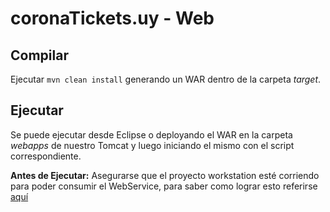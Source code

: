 # coronaTickets.uy - Web

## Compilar

Ejecutar `mvn clean install` generando un WAR dentro de la carpeta *target*.

## Ejecutar

Se puede ejecutar desde Eclipse o deployando el WAR en la carpeta *webapps* de nuestro Tomcat y luego iniciando el mismo con el script correspondiente.

**Antes de Ejecutar:** Asegurarse que el proyecto workstation esté corriendo para poder consumir el WebService, para saber como lograr esto referirse [aquí](../corona-ticket-uy-workstation/readme.md)

